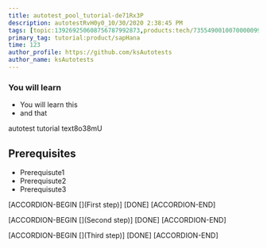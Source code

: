 ```yaml
---
title: autotest_pool_tutorial-de71Rx3P
description: autotestRvH0y0_10/30/2020 2:38:45 PM
tags: [topic:139269250608756787992873,products:tech/73554900100700000996,tutorial:experience/advanced]
primary_tag: tutorial:product/sapHana
time: 123
author_profile: https://github.com/ksAutotests
author_name: ksAutotests
---
```

### You will learn
- You will learn this
- and that

autotest tutorial text8o38mU

## Prerequisites
- Prerequisute1
- Prerequisute2
- Prerequisute3

[ACCORDION-BEGIN [](First step)]
[DONE]
[ACCORDION-END]

[ACCORDION-BEGIN [](Second step)]
[DONE]
[ACCORDION-END]

[ACCORDION-BEGIN [](Third step)]
[DONE]
[ACCORDION-END]

